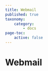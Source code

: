 ```yaml
---
title: Webmail
published: true
taxonomy:
    category:
        - docs
page-toc:
    active: false
---
```


# Webmail
